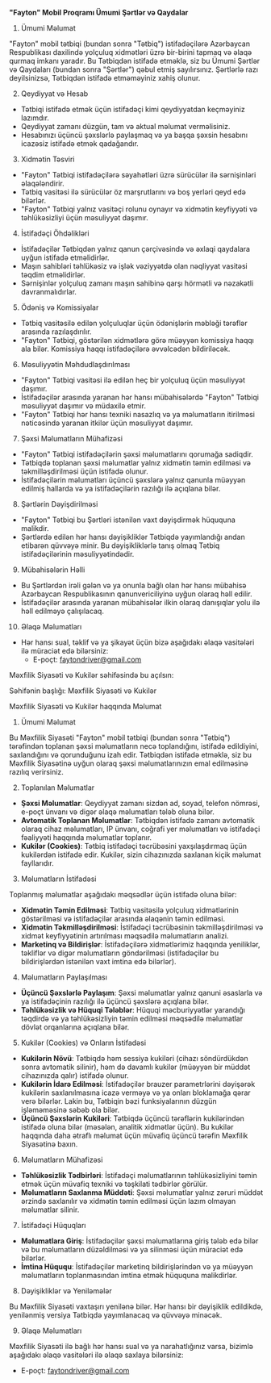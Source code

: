 **"Fayton" Mobil Proqramı Ümumi Şərtlər və Qaydalar**

1. Ümumi Məlumat

"Fayton" mobil tətbiqi (bundan sonra "Tətbiq") istifadəçilərə Azərbaycan Respublikası daxilində yolçuluq xidmətləri üzrə bir-birini tapmaq və əlaqə qurmaq imkanı yaradır. Bu Tətbiqdən istifadə etməklə, siz bu Ümumi Şərtlər və Qaydaları (bundan sonra "Şərtlər") qəbul etmiş sayılırsınız. Şərtlərlə razı deyilsinizsə, Tətbiqdən istifadə etməməyiniz xahiş olunur.

2. Qeydiyyat və Hesab

- Tətbiqi istifadə etmək üçün istifadəçi kimi qeydiyyatdan keçməyiniz lazımdır.
- Qeydiyyat zamanı düzgün, tam və aktual məlumat verməlisiniz.
- Hesabınızı üçüncü şəxslərlə paylaşmaq və ya başqa şəxsin hesabını icazəsiz istifadə etmək qadağandır.

3. Xidmətin Təsviri

- "Fayton" Tətbiqi istifadəçilərə səyahətləri üzrə sürücülər ilə sərnişinləri əlaqələndirir.
- Tətbiq vasitəsi ilə sürücülər öz marşrutlarını və boş yerləri qeyd edə bilərlər.
- "Fayton" Tətbiqi yalnız vasitəçi rolunu oynayır və xidmətin keyfiyyəti və təhlükəsizliyi üçün məsuliyyət daşımır.

4. İstifadəçi Öhdəlikləri

- İstifadəçilər Tətbiqdən yalnız qanun çərçivəsində və əxlaqi qaydalara uyğun istifadə etməlidirlər.
- Maşın sahibləri təhlükəsiz və işlək vəziyyətdə olan nəqliyyat vasitəsi təqdim etməlidirlər.
- Sərnişinlər yolçuluq zamanı maşın sahibinə qarşı hörmətli və nəzakətli davranmalıdırlar.

5. Ödəniş və Komissiyalar

- Tətbiq vasitəsilə edilən yolçuluqlar üçün ödənişlərin məbləği tərəflər arasında razılaşdırılır.
- "Fayton" Tətbiqi, göstərilən xidmətlərə görə müəyyən komissiya haqqı ala bilər. Komissiya haqqı istifadəçilərə əvvəlcədən bildiriləcək.

6. Məsuliyyətin Məhdudlaşdırılması

- "Fayton" Tətbiqi vasitəsi ilə edilən heç bir yolçuluq üçün məsuliyyət daşımır.
- İstifadəçilər arasında yaranan hər hansı mübahisələrdə "Fayton" Tətbiqi məsuliyyət daşımır və müdaxilə etmir.
- "Fayton" Tətbiqi hər hansı texniki nasazlıq və ya məlumatların itirilməsi nəticəsində yaranan itkilər üçün məsuliyyət daşımır.

7. Şəxsi Məlumatların Mühafizəsi

- "Fayton" Tətbiqi istifadəçilərin şəxsi məlumatlarını qorumağa sadiqdir.
- Tətbiqdə toplanan şəxsi məlumatlar yalnız xidmətin təmin edilməsi və təkmilləşdirilməsi üçün istifadə olunur.
- İstifadəçilərin məlumatları üçüncü şəxslərə yalnız qanunla müəyyən edilmiş hallarda və ya istifadəçilərin razılığı ilə açıqlana bilər.

8. Şərtlərin Dəyişdirilməsi

- "Fayton" Tətbiqi bu Şərtləri istənilən vaxt dəyişdirmək hüququna malikdir.
- Şərtlərdə edilən hər hansı dəyişikliklər Tətbiqdə yayımlandığı andan etibarən qüvvəyə minir. Bu dəyişikliklərlə tanış olmaq Tətbiq istifadəçilərinin məsuliyyətindədir.

9. Mübahisələrin Həlli

- Bu Şərtlərdən irəli gələn və ya onunla bağlı olan hər hansı mübahisə Azərbaycan Respublikasının qanunvericiliyinə uyğun olaraq həll edilir.
- İstifadəçilər arasında yaranan mübahisələr ilkin olaraq danışıqlar yolu ilə həll edilməyə çalışılacaq.

10. Əlaqə Məlumatları

- Hər hansı sual, təklif və ya şikayət üçün bizə aşağıdakı əlaqə vasitələri ilə müraciət edə bilərsiniz:
    - E-poçt: faytondriver@gmail.com

Məxfilik Siyasəti və Kukilər səhifəsində bu açılsın:

Səhifənin başlığı: Məxfilik Siyasəti və Kukilər

Məxfilik Siyasəti və Kukilər haqqında Məlumat

1. Ümumi Məlumat

Bu Məxfilik Siyasəti "Fayton" mobil tətbiqi (bundan sonra "Tətbiq") tərəfindən toplanan şəxsi məlumatların necə toplandığını, istifadə edildiyini, saxlandığını və qorunduğunu izah edir. Tətbiqdən istifadə etməklə, siz bu Məxfilik Siyasətinə uyğun olaraq şəxsi məlumatlarınızın emal edilməsinə razılıq verirsiniz.

2. Toplanılan Məlumatlar

- **Şəxsi Məlumatlar**: Qeydiyyat zamanı sizdən ad, soyad, telefon nömrəsi, e-poçt ünvanı və digər əlaqə məlumatları tələb oluna bilər.
- **Avtomatik Toplanan Məlumatlar**: Tətbiqdən istifadə zamanı avtomatik olaraq cihaz məlumatları, IP ünvanı, coğrafi yer məlumatları və istifadəçi fəaliyyəti haqqında məlumatlar toplanır.
- **Kukilər (Cookies)**: Tətbiq istifadəçi təcrübəsini yaxşılaşdırmaq üçün kukilərdən istifadə edir. Kukilər, sizin cihazınızda saxlanan kiçik məlumat fayllarıdır.

3. Məlumatların İstifadəsi

Toplanmış məlumatlar aşağıdakı məqsədlər üçün istifadə oluna bilər:

- **Xidmətin Təmin Edilməsi**: Tətbiq vasitəsilə yolçuluq xidmətlərinin göstərilməsi və istifadəçilər arasında əlaqənin təmin edilməsi.
- **Xidmətin Təkmilləşdirilməsi**: İstifadəçi təcrübəsinin təkmilləşdirilməsi və xidmət keyfiyyətinin artırılması məqsədilə məlumatların analizi.
- **Marketinq və Bildirişlər**: İstifadəçilərə xidmətlərimiz haqqında yeniliklər, təkliflər və digər məlumatların göndərilməsi (istifadəçilər bu bildirişlərdən istənilən vaxt imtina edə bilərlər).

4. Məlumatların Paylaşılması

- **Üçüncü Şəxslərlə Paylaşım**: Şəxsi məlumatlar yalnız qanuni əsaslarla və ya istifadəçinin razılığı ilə üçüncü şəxslərə açıqlana bilər.
- **Təhlükəsizlik və Hüquqi Tələblər**: Hüquqi məcburiyyətlər yarandığı təqdirdə və ya təhlükəsizliyin təmin edilməsi məqsədilə məlumatlar dövlət orqanlarına açıqlana bilər.

5. Kukilər (Cookies) və Onların İstifadəsi

- **Kukilərin Növü**: Tətbiqdə həm sessiya kukiləri (cihazı söndürdükdən sonra avtomatik silinir), həm də davamlı kukilər (müəyyən bir müddət cihazınızda qalır) istifadə olunur.
- **Kukilərin İdarə Edilməsi**: İstifadəçilər brauzer parametrlərini dəyişərək kukilərin saxlanılmasına icazə verməyə və ya onları bloklamağa qərar verə bilərlər. Lakin bu, Tətbiqin bəzi funksiyalarının düzgün işləməməsinə səbəb ola bilər.
- **Üçüncü Şəxslərin Kukiləri**: Tətbiqdə üçüncü tərəflərin kukilərindən istifadə oluna bilər (məsələn, analitik xidmətlər üçün). Bu kukilər haqqında daha ətraflı məlumat üçün müvafiq üçüncü tərəfin Məxfilik Siyasətinə baxın.

6. Məlumatların Mühafizəsi

- **Təhlükəsizlik Tədbirləri**: İstifadəçi məlumatlarının təhlükəsizliyini təmin etmək üçün müvafiq texniki və təşkilati tədbirlər görülür.
- **Məlumatların Saxlanma Müddəti**: Şəxsi məlumatlar yalnız zəruri müddət ərzində saxlanılır və xidmətin təmin edilməsi üçün lazım olmayan məlumatlar silinir.

7. İstifadəçi Hüquqları

- **Məlumatlara Giriş**: İstifadəçilər şəxsi məlumatlarına giriş tələb edə bilər və bu məlumatların düzəldilməsi və ya silinməsi üçün müraciət edə bilərlər.
- **İmtina Hüququ**: İstifadəçilər marketinq bildirişlərindən və ya müəyyən məlumatların toplanmasından imtina etmək hüququna malikdirlər.

8. Dəyişikliklər və Yeniləmələr

Bu Məxfilik Siyasəti vaxtaşırı yenilənə bilər. Hər hansı bir dəyişiklik edildikdə, yenilənmiş versiya Tətbiqdə yayımlanacaq və qüvvəyə minəcək.

9. Əlaqə Məlumatları

Məxfilik Siyasəti ilə bağlı hər hansı sual və ya narahatlığınız varsa, bizimlə aşağıdakı əlaqə vasitələri ilə əlaqə saxlaya bilərsiniz:

- E-poçt: faytondriver@gmail.com